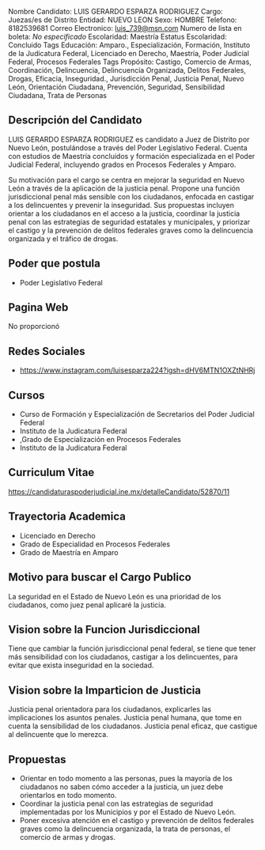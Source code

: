 Nombre Candidato: LUIS GERARDO ESPARZA RODRIGUEZ
Cargo: Juezas/es de Distrito
Entidad: NUEVO LEON
Sexo: HOMBRE
Telefono: 8182539681
Correo Electronico: luis_739@msn.com
Numero de lista en boleta: *No especificado*
Escolaridad: Maestría
Estatus Escolaridad: Concluido
Tags Educación: Amparo., Especialización, Formación, Instituto de la Judicatura Federal, Licenciado en Derecho, Maestría, Poder Judicial Federal, Procesos Federales
Tags Propósito: Castigo, Comercio de Armas, Coordinación, Delincuencia, Delincuencia Organizada, Delitos Federales, Drogas, Eficacia, Inseguridad., Jurisdicción Penal, Justicia Penal, Nuevo León, Orientación Ciudadana, Prevención, Seguridad, Sensibilidad Ciudadana, Trata de Personas


## Descripción del Candidato 

LUIS GERARDO ESPARZA RODRIGUEZ es candidato a Juez de Distrito por Nuevo León, postulándose a través del Poder Legislativo Federal. Cuenta con estudios de Maestría concluidos y formación especializada en el Poder Judicial Federal, incluyendo grados en Procesos Federales y Amparo.

Su motivación para el cargo se centra en mejorar la seguridad en Nuevo León a través de la aplicación de la justicia penal. Propone una función jurisdiccional penal más sensible con los ciudadanos, enfocada en castigar a los delincuentes y prevenir la inseguridad. Sus propuestas incluyen orientar a los ciudadanos en el acceso a la justicia, coordinar la justicia penal con las estrategias de seguridad estatales y municipales, y priorizar el castigo y la prevención de delitos federales graves como la delincuencia organizada y el tráfico de drogas.


## Poder que postula

- Poder Legislativo Federal


## Pagina Web

No proporcionó


## Redes Sociales

- https://www.instagram.com/luisesparza224?igsh=dHV6MTN1OXZtNHRj


## Cursos

- Curso de Formación y Especialización de Secretarios del Poder Judicial Federal
- Instituto de la Judicatura Federal
- ,Grado de Especialización en Procesos Federales
- Instituto de la Judicatura Federal


## Curriculum Vitae

https://candidaturaspoderjudicial.ine.mx/detalleCandidato/52870/11


## Trayectoria Academica

- Licenciado en Derecho
- Grado de Especialidad en Procesos Federales
- Grado de Maestría en Amparo


## Motivo para buscar el Cargo Publico

La seguridad en el Estado de Nuevo León es una prioridad de los ciudadanos, como juez penal aplicaré la justicia.


## Vision sobre la Funcion Jurisdiccional

Tiene que cambiar la función jurisdiccional penal federal, se tiene que tener más sensibilidad con los ciudadanos, castigar a los delincuentes, para evitar que exista inseguridad en la sociedad.


## Vision sobre la Imparticion de Justicia

Justicia penal orientadora para los ciudadanos, explicarles las implicaciones los asuntos penales. Justicia penal humana, que tome en cuenta la sensibilidad de los ciudadanos. Justicia penal eficaz, que castigue al delincuente que lo merezca.


## Propuestas

- Orientar en todo momento a las personas, pues la mayoría de los ciudadanos no saben cómo acceder a la justicia, un juez debe orientarlos en todo momento.
- Coordinar la justicia penal con las estrategias de seguridad implementadas por los Municipios y por el Estado de Nuevo León.
- Poner excesiva atención en el castigo y prevención de delitos federales graves como la delincuencia organizada, la trata de personas, el comercio de armas y drogas.

